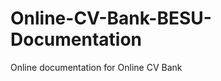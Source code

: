 Online-CV-Bank-BESU-Documentation
=================================

Online documentation for Online CV Bank

